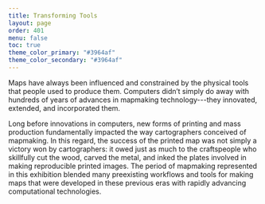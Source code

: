 ```yaml
---
title: Transforming Tools
layout: page
order: 401
menu: false
toc: true
theme_color_primary: "#3964af"
theme_color_secondary: "#3964af"
---
```


<span class="body-large">Maps have always been influenced and constrained by the physical tools that people used to produce them. Computers didn’t simply do away with hundreds of years of advances in mapmaking technology---they innovated, extended, and incorporated them.</span>

Long before innovations in computers, new forms of printing and mass production fundamentally impacted the way cartographers conceived of mapmaking. In this regard, the success of the printed map was not simply a victory won by cartographers: it owed just as much to the craftspeople who skillfully cut the wood, carved the metal, and inked the plates involved in making reproducible printed images. The period of mapmaking represented in this exhibition blended many preexisting workflows and tools for making maps that were developed in these previous eras with rapidly advancing computational technologies.